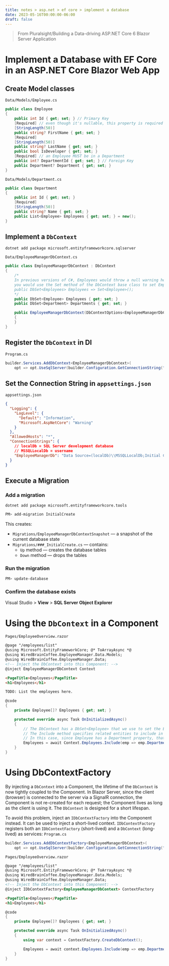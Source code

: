 ```yaml
---
title: notes > asp.net > ef core > implement a database
date: 2023-05-16T00:00:00-06:00
draft: false
---
```


> From Pluralsight/Building a Data-driving ASP.NET Core 6 Blazor Server Application

# Implement a Database with EF Core in an ASP.NET Core Blazor Web App
## Create Model classes
`Data/Models/Employee.cs`
```cs
public class Employee
{
    public int Id { get; set; } // Primary Key
    [Required] // even though it's nullable, this property is required
    [StringLength(50)]
    public string? FirstName { get; set; }
    [Required]
    [StringLength(50)]
    public string? LastName { get; set; }
    public bool IsDeveloper { get; set; }
    [Required] // an Employee MUST be in a Department
    public int? DepartmentId { get; set; } // Foreign Key
    public Department? Department { get; set; }
}
```

`Data/Models/Department.cs`
```cs
public class Department
{
    public int Id { get; set; }
    [Required]
    [StringLength(50)]
    public string? Name { get; set; }
    public List<Employee> Employees { get; set; } = new();
}
```
## Implement a `DbContext`
```posh
dotnet add package microsoft.entityframeworkcore.sqlserver
```

`Data/EmployeeManagerDbContext.cs`
```cs
public class EmployeeManagerDbContext : DbContext
{
    /*
    In previous versions of C#, Employees would throw a null warning here. To resolve this,  
    you would use the Set method of the DbContext base class to set Employees to a default value:  
    public DbSet<Employees> Employees => Set<Employee>();  
    */
    public DbSet<Employee> Employees { get; set; }
    public DbSet<Department> Departments { get; set; }

    public EmployeeManagerDbContext(DbContextOptions<EmployeeManagerDbContext> options) : base(options)
    {
    }
}
```

## Register the `DbContext` in DI
`Program.cs`
```cs
builder.Services.AddDbContext<EmployeeManagerDbContext>(
    opt => opt.UseSqlServer(builder.Configuration.GetConnectionString("EmployeeManagerDb")));
```

## Set the Connection String in `appsettings.json`
`appsettings.json`
```json
{
  "Logging": {
    "LogLevel": {
      "Default": "Information",
      "Microsoft.AspNetCore": "Warning"
    }
  },
  "AllowedHosts": "*",
  "ConnectionStrings": {
    // localDb = SQL Server development database
    // MSSQLLocalDb = username
    "EmployeeManagerDb": "Data Source=(localDb)\\MSSQLLocalDb;Initial Catalog=EmployeeManagerDb"
  }
}
```

## Execute a Migration
### Add a migration
`dotnet add package microsoft.entityframeworkcore.tools`

```powershell
PM> add-migration InitialCreate
```

This creates:
- `Migrations/EmployeeManagerDbContextSnapshot` — a snapshot of the current database state
- `Migrations/###_InitialCreate.cs` — contains:
    - `Up` method — creates the database tables
    - `Down` method — drops the tables

### Run the migration
```powershell
PM> update-database
```

### Confirm the database exists  
Visual Studio > **View** > **SQL Server Object Explorer**

# Using the `DbContext` in a Component
`Pages/EmployeeOverview.razor`
```html
@page "/employees/list"
@using Microsoft.EntityFrameworkCore; @* ToArrayAsync *@
@using WiredBrainCoffee.EmployeeManager.Data.Models;
@using WiredBrainCoffee.EmployeeManager.Data;
<!-- Inject the DbContext into this Component: --> 
@inject EmployeeManagerDbContext Context

<PageTitle>Employees</PageTitle>
<h1>Employees</h1>

TODO: List the employees here.
```
```cs
@code
{
    private Employee[]? Employees { get; set; }

    protected override async Task OnInitializedAsync()
    {
        // The DbContext has a DbSet<Employee> that we use to set the Employees property.
        // The Include method specifies related entities to include in the query.
        // In this case, since Employee has a Department property, that it a related entity we need to include.
        Employees = await Context.Employees.Include(emp => emp.Department).ToArrayAsync();
    }
}
```

# Using DbContextFactory
By injecting a `DbContext` into a Component, the lifetime of the `DbContext` is now tightly coupled to the Component. In Blazor Server, since the client (browser) is connected to the server via a SignalR connection, the Component is not re-created for each request; the Component lives as long as the client is using it.  The `DbContext` is designed for a short lifespan.  

To avoid this problem, inject an `IDbContextFactory` into the Component instead. It can be used to inject a short-lived context.
`IDbContextFactory` registers both an `IDbContextFactory` (short-lived) and a `DbContext` (long-lived) as services:
`Program.cs`
```cs
builder.Services.AddDbContextFactory<EmployeeManagerDbContext>(
    opt => opt.UseSqlServer(builder.Configuration.GetConnectionString("EmployeeManagerDb")));
```

`Pages/EmployeeOverview.razor`
```html
@page "/employees/list"
@using Microsoft.EntityFrameworkCore; @* ToArrayAsync *@
@using WiredBrainCoffee.EmployeeManager.Data.Models;
@using WiredBrainCoffee.EmployeeManager.Data;
<!-- Inject the DbContext into this Component: --> 
@inject IDbContextFactory<EmployeeManagerDbContext> ContextFactory

<PageTitle>Employees</PageTitle>
<h1>Employees</h1>
```
```cs
@code
{
    private Employee[]? Employees { get; set; }

    protected override async Task OnInitializedAsync()
    {
        using var context = ContextFactory.CreateDbContext();

        Employees = await context.Employees.Include(emp => emp.Department).ToArrayAsync();
    }
}
